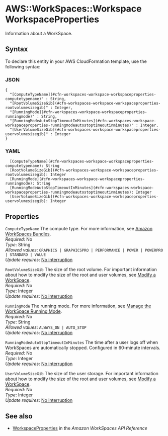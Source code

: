 # AWS::WorkSpaces::Workspace WorkspaceProperties<a name="aws-properties-workspaces-workspace-workspaceproperties"></a>

Information about a WorkSpace\.

## Syntax<a name="aws-properties-workspaces-workspace-workspaceproperties-syntax"></a>

To declare this entity in your AWS CloudFormation template, use the following syntax:

### JSON<a name="aws-properties-workspaces-workspace-workspaceproperties-syntax.json"></a>

```
{
  "[ComputeTypeName](#cfn-workspaces-workspace-workspaceproperties-computetypename)" : String,
  "[RootVolumeSizeGib](#cfn-workspaces-workspace-workspaceproperties-rootvolumesizegib)" : Integer,
  "[RunningMode](#cfn-workspaces-workspace-workspaceproperties-runningmode)" : String,
  "[RunningModeAutoStopTimeoutInMinutes](#cfn-workspaces-workspace-workspaceproperties-runningmodeautostoptimeoutinminutes)" : Integer,
  "[UserVolumeSizeGib](#cfn-workspaces-workspace-workspaceproperties-uservolumesizegib)" : Integer
}
```

### YAML<a name="aws-properties-workspaces-workspace-workspaceproperties-syntax.yaml"></a>

```
  [ComputeTypeName](#cfn-workspaces-workspace-workspaceproperties-computetypename): String
  [RootVolumeSizeGib](#cfn-workspaces-workspace-workspaceproperties-rootvolumesizegib): Integer
  [RunningMode](#cfn-workspaces-workspace-workspaceproperties-runningmode): String
  [RunningModeAutoStopTimeoutInMinutes](#cfn-workspaces-workspace-workspaceproperties-runningmodeautostoptimeoutinminutes): Integer
  [UserVolumeSizeGib](#cfn-workspaces-workspace-workspaceproperties-uservolumesizegib): Integer
```

## Properties<a name="aws-properties-workspaces-workspace-workspaceproperties-properties"></a>

`ComputeTypeName`  <a name="cfn-workspaces-workspace-workspaceproperties-computetypename"></a>
The compute type\. For more information, see [Amazon WorkSpaces Bundles](http://aws.amazon.com/workspaces/details/#Amazon_WorkSpaces_Bundles)\.  
*Required*: No  
*Type*: String  
*Allowed values*: `GRAPHICS | GRAPHICSPRO | PERFORMANCE | POWER | POWERPRO | STANDARD | VALUE`  
*Update requires*: [No interruption](https://docs.aws.amazon.com/AWSCloudFormation/latest/UserGuide/using-cfn-updating-stacks-update-behaviors.html#update-no-interrupt)

`RootVolumeSizeGib`  <a name="cfn-workspaces-workspace-workspaceproperties-rootvolumesizegib"></a>
The size of the root volume\. For important information about how to modify the size of the root and user volumes, see [Modify a WorkSpace](https://docs.aws.amazon.com/workspaces/latest/adminguide/modify-workspaces.html)\.  
*Required*: No  
*Type*: Integer  
*Update requires*: [No interruption](https://docs.aws.amazon.com/AWSCloudFormation/latest/UserGuide/using-cfn-updating-stacks-update-behaviors.html#update-no-interrupt)

`RunningMode`  <a name="cfn-workspaces-workspace-workspaceproperties-runningmode"></a>
The running mode\. For more information, see [Manage the WorkSpace Running Mode](https://docs.aws.amazon.com/workspaces/latest/adminguide/running-mode.html)\.  
*Required*: No  
*Type*: String  
*Allowed values*: `ALWAYS_ON | AUTO_STOP`  
*Update requires*: [No interruption](https://docs.aws.amazon.com/AWSCloudFormation/latest/UserGuide/using-cfn-updating-stacks-update-behaviors.html#update-no-interrupt)

`RunningModeAutoStopTimeoutInMinutes`  <a name="cfn-workspaces-workspace-workspaceproperties-runningmodeautostoptimeoutinminutes"></a>
The time after a user logs off when WorkSpaces are automatically stopped\. Configured in 60\-minute intervals\.  
*Required*: No  
*Type*: Integer  
*Update requires*: [No interruption](https://docs.aws.amazon.com/AWSCloudFormation/latest/UserGuide/using-cfn-updating-stacks-update-behaviors.html#update-no-interrupt)

`UserVolumeSizeGib`  <a name="cfn-workspaces-workspace-workspaceproperties-uservolumesizegib"></a>
The size of the user storage\. For important information about how to modify the size of the root and user volumes, see [Modify a WorkSpace](https://docs.aws.amazon.com/workspaces/latest/adminguide/modify-workspaces.html)\.  
*Required*: No  
*Type*: Integer  
*Update requires*: [No interruption](https://docs.aws.amazon.com/AWSCloudFormation/latest/UserGuide/using-cfn-updating-stacks-update-behaviors.html#update-no-interrupt)

## See also<a name="aws-properties-workspaces-workspace-workspaceproperties--seealso"></a>
+  [WorkspaceProperties](https://docs.aws.amazon.com/workspaces/latest/api/API_WorkspaceProperties.html) in the *Amazon WorkSpaces API Reference* 

